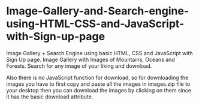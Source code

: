# Image-Gallery-and-Search-engine-using-HTML-CSS-and-JavaScript-with-Sign-up-page
Image Gallery + Search Engine using basic HTML, CSS and JavaScript with Sign Up page.
Image Gallery with Images of Mountains, Oceans and Forests. Search for any image of your liking and download.


Also there is no JavaScript function for download, so for downloading the images you have to first copy and paste all the images in images.zip file to your desktop then you can download the images by clicking on them since it has the basic <a> download attribute.
